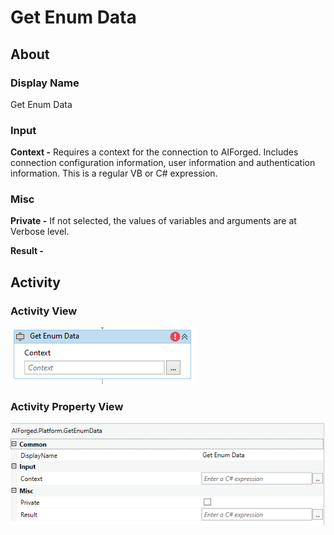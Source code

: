# Get Enum Data

## About

### Display Name

Get Enum Data

### Input

**Context -** Requires a context for the connection to AIForged. Includes connection configuration information, user information and authentication information. This is a regular VB or C# expression.

### Misc

**Private -** If not selected, the values of variables and arguments are at Verbose level.

**Result -**

## Activity

### Activity View

![](../../../assets/image%20%2837%29%20%282%29.png)
### Activity Property View

![](../../../assets/image%20%2831%29%20%284%29.png)


